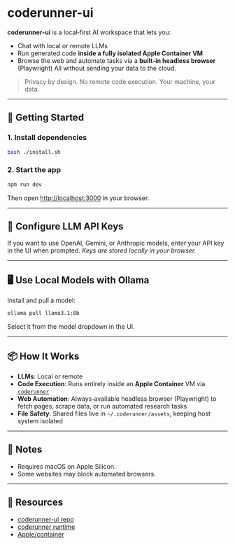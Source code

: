 # coderunner-ui

**coderunner-ui** is a local‑first AI workspace that lets you:
- Chat with local or remote LLMs
- Run generated code **inside a fully isolated Apple Container VM**
- Browse the web and automate tasks via a **built‑in headless browser** (Playwright)
All without sending your data to the cloud.

> Privacy by design. No remote code execution. Your machine, your data.

---

## 🚀 Getting Started

### 1. Install dependencies
```bash
bash ./install.sh
```

### 2. Start the app
```bash
npm run dev
```
Then open [http://localhost:3000](http://localhost:3000) in your browser.

---

## 🔑 Configure LLM API Keys
If you want to use OpenAI, Gemini, or Anthropic models, enter your API key in the UI when prompted.
*Keys are stored locally in your browser.*

---

## 🖥 Use Local Models with Ollama
Install and pull a model:
```bash
ollama pull llama3.1:8b
```
Select it from the model dropdown in the UI.

---

## 📦 How It Works
- **LLMs**: Local or remote
- **Code Execution**: Runs entirely inside an **Apple Container** VM via [`coderunner`](https://github.com/instavm/coderunner)
- **Web Automation**: Always‑available headless browser (Playwright) to fetch pages, scrape data, or run automated research tasks
- **File Safety**: Shared files live in `~/.coderunner/assets`, keeping host system isolated

---

## 📝 Notes
- Requires macOS on Apple Silicon.
- Some websites may block automated browsers.

---

## 🔗 Resources
- [coderunner-ui repo](https://github.com/instavm/coderunner-ui)
- [coderunner runtime](https://github.com/instavm/coderunner)
- [Apple/container](https://github.com/apple/container)